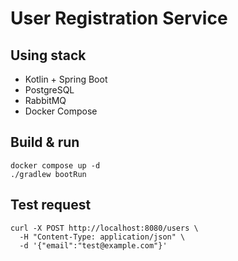 # User Registration Service

## Using stack
- Kotlin + Spring Boot
- PostgreSQL  
- RabbitMQ  
- Docker Compose  

## Build & run
```
docker compose up -d
./gradlew bootRun
```

## Test request
```
curl -X POST http://localhost:8080/users \
  -H "Content-Type: application/json" \
  -d '{"email":"test@example.com"}'
```
